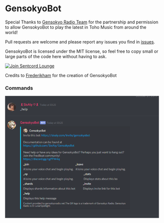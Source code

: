 # GensokyoBot
Special Thanks to  [Gensokyo Radio Team](https://gensokyoradio.net) for the partnership and permission to allow GensokyoBot to play the latest in Toho Music from around the world!

Pull requests are welcome and please report any issues you find in [issues](https://github.com/SixAiy/GensokyoBot/issues).

GensokyoBot is licensed under the MIT license, so feel free to copy small or large parts of the code here without having to ask.

[![Join Sentcord Lounge](https://discordapp.com/api/guilds/714375666539298887/embed.png?style=banner2)](https://gensokyobot.com/discord)

Credits to [Frederikham](https://github.com/Frederikam) for the creation of GensokyoBot

### Commands
![Help](https://raw.githubusercontent.com/SixAiy/GensokyoBotJava/master/helpcommand.png)


